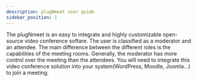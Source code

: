 ```yaml
---
description: plugNmeet user guide
sidebar_position: 1
---
```


The plugNmeet is an easy to integrate and highly customizable open-source video conference softare.
The user is classified as a moderator and an attendee. The main difference between the different roles is the capabilities of the meeting rooms. Generally, the moderator has more control over the meeting than the attendees.
You will need to integrate this video conference solution into your system(WordPress, Moodle, Joomla...) to join a meeting.
